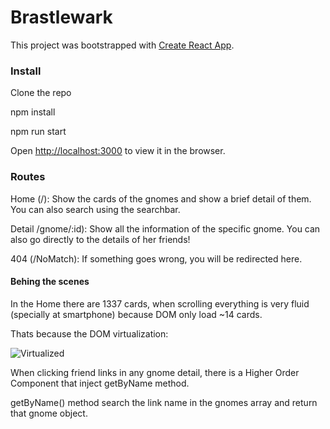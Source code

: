 # Brastlewark

This project was bootstrapped with [Create React App](https://github.com/facebook/create-react-app).

### Install

Clone the repo

npm install

npm run start

Open [http://localhost:3000](http://localhost:3000) to view it in the browser.

### Routes

Home (/): Show the cards of the gnomes and show a brief detail of them. You can also search using the searchbar.

Detail /gnome/:id): Show all the information of the specific gnome. You can also go directly to the details of her friends!

404 (/NoMatch): If something goes wrong, you will be redirected here.

#### Behing the scenes

In the Home there are 1337 cards, when scrolling everything is very fluid (specially at smartphone) because DOM only load ~14 cards.

Thats because the DOM virtualization:

![Virtualized](https://github.com/franlol/brastlewark-gnomes/blob/master/virtualized.gif)


When clicking friend links in any gnome detail, there is a Higher Order Component that inject getByName method.

getByName() method search the link name in the gnomes array and return that gnome object.
